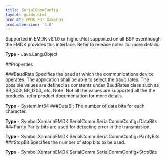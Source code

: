 ```yaml
---
title: SerialCommConfig
layout: guide.html
product: EMDK For Xamarin 
productversion: '4.0' 
---
```

Supported in EMDK v6.1.0 or higher.Not supported on all BSP eventhough the EMDK provides this interface. Refer to release notes for more details.

**Type** - Java.Lang.Object

##Properties

###BaudRate
Specifies the baud at which the communications device operates. The application shall be able to select the baud rates. The possible values are defined as constants under BaudRates class such as BR_300, BR_1200, etc. Note: Not all the values are supported all the the products, refer product documentation for more details.

**Type** - System.Int64
###DataBit
The number of data bits for each character.

**Type** - Symbol.XamarinEMDK.SerialComm.SerialCommConfig+DataBits
###Parity
Parity bits are used for detecting error in the transmission.

**Type** - Symbol.XamarinEMDK.SerialComm.SerialCommConfig+ParityBits
###StopBit
Specifies the number of stop bits to be used.

**Type** - Symbol.XamarinEMDK.SerialComm.SerialCommConfig+StopBits
